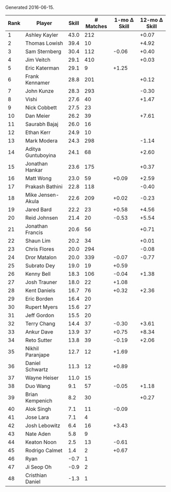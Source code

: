 Generated 2016-06-15.

| Rank | Player             | Skill | # Matches | 1-mo Δ Skill | 12-mo Δ Skill |
|------|--------------------|-------|-----------|--------------|---------------|
|    1 | Ashley Kayler      |  43.0 |       212 |              |         +0.07 |
|    2 | Thomas Lowish      |  39.4 |        10 |              |         +4.92 |
|    3 | Sam Sternberg      |  30.4 |       112 |        -0.06 |         +0.40 |
|    4 | Jim Veitch         |  29.1 |       410 |              |         +0.03 |
|    5 | Eric Katerman      |  29.1 |         9 |        +1.25 |               |
|    6 | Frank Kennamer     |  28.8 |       201 |              |         +0.12 |
|    7 | John Kunze         |  28.3 |       293 |              |         -0.30 |
|    8 | Vishi              |  27.6 |        40 |              |         +1.47 |
|    9 | Nick Cobbett       |  27.5 |        23 |              |               |
|   10 | Dan Meier          |  26.2 |        39 |              |         +7.61 |
|   11 | Saurabh Bajaj      |  26.0 |        16 |              |               |
|   12 | Ethan Kerr         |  24.9 |        10 |              |               |
|   13 | Mark Modera        |  24.3 |       298 |              |         -1.14 |
|   14 | Aditya Guntuboyina |  24.1 |        68 |              |         +2.60 |
|   15 | Jonathan Hankar    |  23.6 |       175 |              |         +0.37 |
|   16 | Matt Wong          |  23.0 |        59 |        +0.09 |         +2.59 |
|   17 | Prakash Bathini    |  22.8 |       118 |              |         -0.40 |
|   18 | Mike Jensen-Akula  |  22.6 |       209 |        +0.02 |         -0.23 |
|   19 | Jared Bard         |  22.2 |        23 |        +0.58 |         +4.56 |
|   20 | Reid Johnsen       |  21.4 |        20 |        -0.53 |         +5.54 |
|   21 | Jonathan Francis   |  20.6 |        56 |              |         +0.71 |
|   22 | Shaun Lim          |  20.2 |        34 |              |         +0.01 |
|   23 | Chris Flores       |  20.0 |       294 |              |         -0.08 |
|   24 | Dror Matalon       |  20.0 |       339 |        -0.07 |         -0.77 |
|   25 | Subrato Dey        |  19.0 |        19 |        +0.59 |               |
|   26 | Kenny Bell         |  18.3 |       106 |        -0.04 |         +1.38 |
|   27 | Josh Trauner       |  18.0 |        22 |        +1.08 |               |
|   28 | Kent Daniels       |  16.7 |        76 |        +0.32 |         +2.36 |
|   29 | Eric Borden        |  16.4 |        20 |              |               |
|   30 | Rupert Myers       |  15.6 |        27 |              |               |
|   31 | Jeff Gordon        |  15.5 |        20 |              |               |
|   32 | Terry Chang        |  14.4 |        37 |        -0.30 |         +3.61 |
|   33 | Ankur Dave         |  13.9 |        37 |        +0.75 |         +8.34 |
|   34 | Reto Sutter        |  13.8 |        39 |        -0.19 |         +2.06 |
|   35 | Nikhil Paranjape   |  12.7 |        12 |        +1.69 |               |
|   36 | Daniel Schwartz    |  11.3 |        12 |        +0.89 |               |
|   37 | Wayne Heiser       |  11.0 |        15 |              |               |
|   38 | Duo Wang           |   9.1 |        57 |        -0.05 |         +1.18 |
|   39 | Brian Kempenich    |   8.2 |        30 |              |         +0.27 |
|   40 | Alok Singh         |   7.1 |        11 |        -0.09 |               |
|   41 | Jose Lara          |   7.1 |         4 |              |               |
|   42 | Josh Lebowitz      |   6.4 |        16 |        +3.43 |               |
|   43 | Nate Aden          |   5.8 |         9 |              |               |
|   44 | Keaton Noon        |   2.5 |        13 |        -0.61 |               |
|   45 | Rodrigo Calmet     |   1.4 |         2 |        +0.67 |               |
|   46 | Ryan               |  -0.7 |         1 |              |               |
|   47 | Ji Seop Oh         |  -0.9 |         2 |              |               |
|   48 | Cristhian Daniel   |  -1.3 |         1 |              |               |